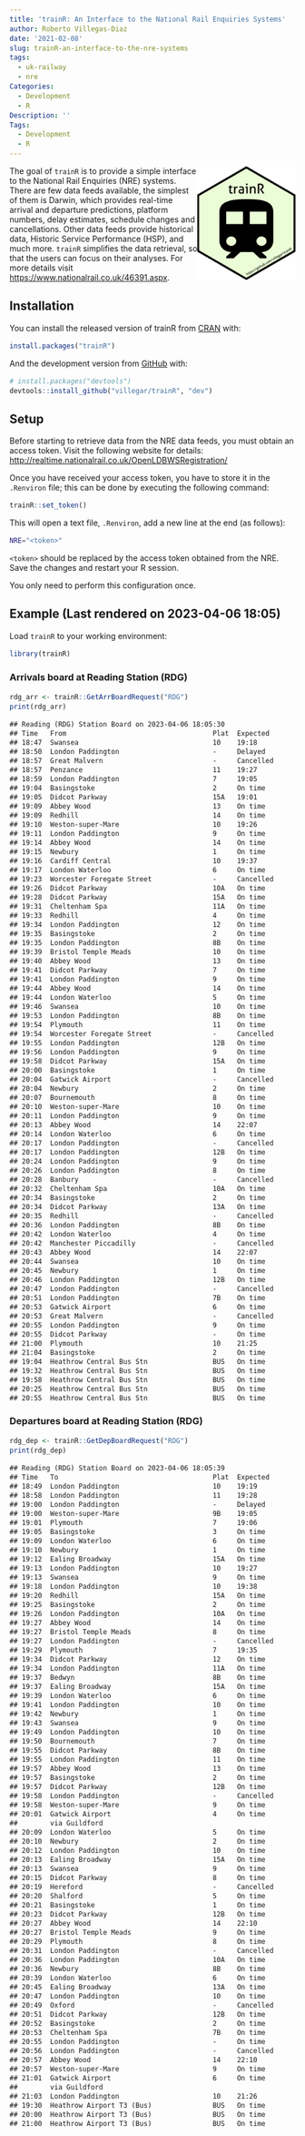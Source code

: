 ```yaml
---
title: 'trainR: An Interface to the National Rail Enquiries Systems'
author: Roberto Villegas-Diaz
date: '2021-02-08'
slug: trainR-an-interface-to-the-nre-systems
tags:
  - uk-railway
  - nre
Categories:
  - Development
  - R
Description: ''
Tags:
  - Development
  - R
---
```


<img src="https://raw.githubusercontent.com/villegar/trainR/main/inst/images/logo.png" alt="logo" align="right" height=200px/>

The goal of `trainR` is to provide a simple interface to the 
National Rail Enquiries (NRE) systems. There are few data feeds 
available, the simplest of them is Darwin, which provides real-time 
arrival and departure predictions, platform numbers, delay estimates, 
schedule changes and cancellations. Other data feeds provide historical 
data, Historic Service Performance (HSP), and much more. `trainR` 
simplifies the data retrieval, so that the users can focus on their 
analyses. For more details visit 
https://www.nationalrail.co.uk/46391.aspx.

## Installation

You can install the released version of trainR from [CRAN](https://CRAN.R-project.org) with:

``` r
install.packages("trainR")
```

And the development version from [GitHub](https://github.com/) with:

``` r
# install.packages("devtools")
devtools::install_github("villegar/trainR", "dev")
```

## Setup
Before starting to retrieve data from the NRE data feeds, you must obtain an access token. 
Visit the following website for details: http://realtime.nationalrail.co.uk/OpenLDBWSRegistration/

Once you have received your access token, you have to store it in the `.Renviron` file; this can be 
done by executing the following command:


```r
trainR::set_token()
```

This will open a text file, `.Renviron`, add a new line at the end (as follows):

```bash
NRE="<token>"
```

`<token>` should be replaced by the access token obtained from the NRE. Save the changes and restart 
your R session.

You only need to perform this configuration once.

## Example (Last rendered on 2023-04-06 18:05)

Load `trainR` to your working environment:

```r
library(trainR)
```

### Arrivals board at Reading Station (RDG)


```r
rdg_arr <- trainR::GetArrBoardRequest("RDG")
print(rdg_arr)
```

```
## Reading (RDG) Station Board on 2023-04-06 18:05:30
## Time   From                                    Plat  Expected
## 18:47  Swansea                                 10    19:18
## 18:50  London Paddington                       -     Delayed
## 18:57  Great Malvern                           -     Cancelled
## 18:57  Penzance                                11    19:27
## 18:59  London Paddington                       7     19:05
## 19:04  Basingstoke                             2     On time
## 19:05  Didcot Parkway                          15A   19:01
## 19:09  Abbey Wood                              13    On time
## 19:09  Redhill                                 14    On time
## 19:10  Weston-super-Mare                       10    19:26
## 19:11  London Paddington                       9     On time
## 19:14  Abbey Wood                              14    On time
## 19:15  Newbury                                 1     On time
## 19:16  Cardiff Central                         10    19:37
## 19:17  London Waterloo                         6     On time
## 19:23  Worcester Foregate Street               -     Cancelled
## 19:26  Didcot Parkway                          10A   On time
## 19:28  Didcot Parkway                          15A   On time
## 19:31  Cheltenham Spa                          11A   On time
## 19:33  Redhill                                 4     On time
## 19:34  London Paddington                       12    On time
## 19:35  Basingstoke                             2     On time
## 19:35  London Paddington                       8B    On time
## 19:39  Bristol Temple Meads                    10    On time
## 19:40  Abbey Wood                              13    On time
## 19:41  Didcot Parkway                          7     On time
## 19:41  London Paddington                       9     On time
## 19:44  Abbey Wood                              14    On time
## 19:44  London Waterloo                         5     On time
## 19:46  Swansea                                 10    On time
## 19:53  London Paddington                       8B    On time
## 19:54  Plymouth                                11    On time
## 19:54  Worcester Foregate Street               -     Cancelled
## 19:55  London Paddington                       12B   On time
## 19:56  London Paddington                       9     On time
## 19:58  Didcot Parkway                          15A   On time
## 20:00  Basingstoke                             1     On time
## 20:04  Gatwick Airport                         -     Cancelled
## 20:04  Newbury                                 2     On time
## 20:07  Bournemouth                             8     On time
## 20:10  Weston-super-Mare                       10    On time
## 20:11  London Paddington                       9     On time
## 20:13  Abbey Wood                              14    22:07
## 20:14  London Waterloo                         6     On time
## 20:17  London Paddington                       -     Cancelled
## 20:17  London Paddington                       12B   On time
## 20:24  London Paddington                       9     On time
## 20:26  London Paddington                       8     On time
## 20:28  Banbury                                 -     Cancelled
## 20:32  Cheltenham Spa                          10A   On time
## 20:34  Basingstoke                             2     On time
## 20:34  Didcot Parkway                          13A   On time
## 20:35  Redhill                                 -     Cancelled
## 20:36  London Paddington                       8B    On time
## 20:42  London Waterloo                         4     On time
## 20:42  Manchester Piccadilly                   -     Cancelled
## 20:43  Abbey Wood                              14    22:07
## 20:44  Swansea                                 10    On time
## 20:45  Newbury                                 1     On time
## 20:46  London Paddington                       12B   On time
## 20:47  London Paddington                       -     Cancelled
## 20:51  London Paddington                       7B    On time
## 20:53  Gatwick Airport                         6     On time
## 20:53  Great Malvern                           -     Cancelled
## 20:55  London Paddington                       9     On time
## 20:55  Didcot Parkway                          -     On time
## 21:00  Plymouth                                10    21:25
## 21:04  Basingstoke                             2     On time
## 19:04  Heathrow Central Bus Stn                BUS   On time
## 19:32  Heathrow Central Bus Stn                BUS   On time
## 19:58  Heathrow Central Bus Stn                BUS   On time
## 20:25  Heathrow Central Bus Stn                BUS   On time
## 20:55  Heathrow Central Bus Stn                BUS   On time
```

### Departures board at Reading Station (RDG)


```r
rdg_dep <- trainR::GetDepBoardRequest("RDG")
print(rdg_dep)
```

```
## Reading (RDG) Station Board on 2023-04-06 18:05:39
## Time   To                                      Plat  Expected
## 18:49  London Paddington                       10    19:19
## 18:58  London Paddington                       11    19:28
## 19:00  London Paddington                       -     Delayed
## 19:00  Weston-super-Mare                       9B    19:05
## 19:01  Plymouth                                7     19:06
## 19:05  Basingstoke                             3     On time
## 19:09  London Waterloo                         6     On time
## 19:10  Newbury                                 1     On time
## 19:12  Ealing Broadway                         15A   On time
## 19:13  London Paddington                       10    19:27
## 19:13  Swansea                                 9     On time
## 19:18  London Paddington                       10    19:38
## 19:20  Redhill                                 15A   On time
## 19:25  Basingstoke                             2     On time
## 19:26  London Paddington                       10A   On time
## 19:27  Abbey Wood                              14    On time
## 19:27  Bristol Temple Meads                    8     On time
## 19:27  London Paddington                       -     Cancelled
## 19:29  Plymouth                                7     19:35
## 19:34  Didcot Parkway                          12    On time
## 19:34  London Paddington                       11A   On time
## 19:37  Bedwyn                                  8B    On time
## 19:37  Ealing Broadway                         15A   On time
## 19:39  London Waterloo                         6     On time
## 19:41  London Paddington                       10    On time
## 19:42  Newbury                                 1     On time
## 19:43  Swansea                                 9     On time
## 19:49  London Paddington                       10    On time
## 19:50  Bournemouth                             7     On time
## 19:55  Didcot Parkway                          8B    On time
## 19:55  London Paddington                       11    On time
## 19:57  Abbey Wood                              13    On time
## 19:57  Basingstoke                             2     On time
## 19:57  Didcot Parkway                          12B   On time
## 19:58  London Paddington                       -     Cancelled
## 19:58  Weston-super-Mare                       9     On time
## 20:01  Gatwick Airport                         4     On time
##        via Guildford                           
## 20:09  London Waterloo                         5     On time
## 20:10  Newbury                                 2     On time
## 20:12  London Paddington                       10    On time
## 20:13  Ealing Broadway                         15A   On time
## 20:13  Swansea                                 9     On time
## 20:15  Didcot Parkway                          8     On time
## 20:19  Hereford                                -     Cancelled
## 20:20  Shalford                                5     On time
## 20:21  Basingstoke                             1     On time
## 20:23  Didcot Parkway                          12B   On time
## 20:27  Abbey Wood                              14    22:10
## 20:27  Bristol Temple Meads                    9     On time
## 20:29  Plymouth                                8     On time
## 20:31  London Paddington                       -     Cancelled
## 20:36  London Paddington                       10A   On time
## 20:36  Newbury                                 8B    On time
## 20:39  London Waterloo                         6     On time
## 20:45  Ealing Broadway                         13A   On time
## 20:47  London Paddington                       10    On time
## 20:49  Oxford                                  -     Cancelled
## 20:51  Didcot Parkway                          12B   On time
## 20:52  Basingstoke                             2     On time
## 20:53  Cheltenham Spa                          7B    On time
## 20:55  London Paddington                       -     On time
## 20:56  London Paddington                       -     Cancelled
## 20:57  Abbey Wood                              14    22:10
## 20:57  Weston-super-Mare                       9     On time
## 21:01  Gatwick Airport                         6     On time
##        via Guildford                           
## 21:03  London Paddington                       10    21:26
## 19:30  Heathrow Airport T3 (Bus)               BUS   On time
## 20:00  Heathrow Airport T3 (Bus)               BUS   On time
## 21:00  Heathrow Airport T3 (Bus)               BUS   On time
```
